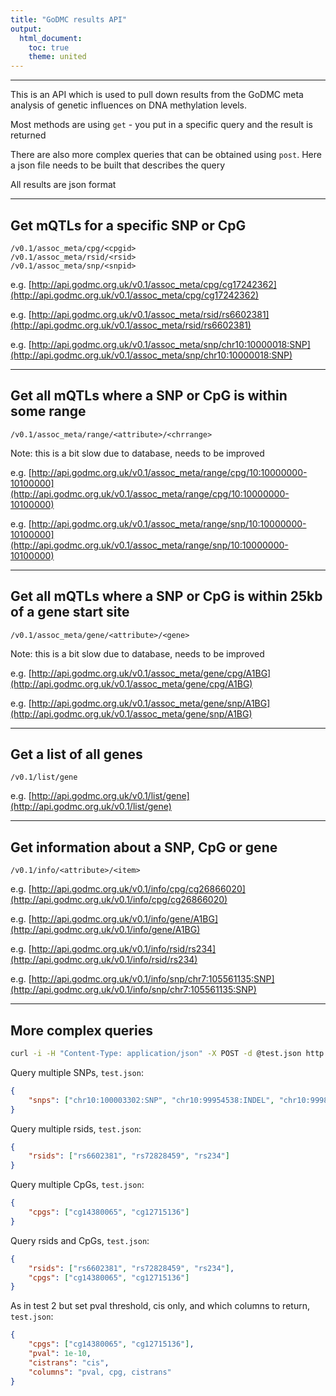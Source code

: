 ```yaml
---
title: "GoDMC results API"
output:
  html_document:
    toc: true
    theme: united
---
```


---

This is an API which is used to pull down results from the GoDMC meta analysis of genetic influences on DNA methylation levels. 

Most methods are using `get` - you put in a specific query and the result is returned

There are also more complex queries that can be obtained using `post`. Here a json file needs to be built that describes the query

All results are json format

---

## Get mQTLs for a specific SNP or CpG

```
/v0.1/assoc_meta/cpg/<cpgid>
/v0.1/assoc_meta/rsid/<rsid>
/v0.1/assoc_meta/snp/<snpid>
```

e.g. [http://api.godmc.org.uk/v0.1/assoc_meta/cpg/cg17242362](http://api.godmc.org.uk/v0.1/assoc_meta/cpg/cg17242362)

e.g. [http://api.godmc.org.uk/v0.1/assoc_meta/rsid/rs6602381](http://api.godmc.org.uk/v0.1/assoc_meta/rsid/rs6602381)

e.g. [http://api.godmc.org.uk/v0.1/assoc_meta/snp/chr10:10000018:SNP](http://api.godmc.org.uk/v0.1/assoc_meta/snp/chr10:10000018:SNP)

---

## Get all mQTLs where a SNP or CpG is within some range

```
/v0.1/assoc_meta/range/<attribute>/<chrrange>
```

Note: this is a bit slow due to database, needs to be improved

e.g. [http://api.godmc.org.uk/v0.1/assoc_meta/range/cpg/10:10000000-10100000](http://api.godmc.org.uk/v0.1/assoc_meta/range/cpg/10:10000000-10100000)

e.g. [http://api.godmc.org.uk/v0.1/assoc_meta/range/snp/10:10000000-10100000](http://api.godmc.org.uk/v0.1/assoc_meta/range/snp/10:10000000-10100000)

---

## Get all mQTLs where a SNP or CpG is within 25kb of a gene start site

```
/v0.1/assoc_meta/gene/<attribute>/<gene>
```

Note: this is a bit slow due to database, needs to be improved

e.g. [http://api.godmc.org.uk/v0.1/assoc_meta/gene/cpg/A1BG](http://api.godmc.org.uk/v0.1/assoc_meta/gene/cpg/A1BG)

e.g. [http://api.godmc.org.uk/v0.1/assoc_meta/gene/snp/A1BG](http://api.godmc.org.uk/v0.1/assoc_meta/gene/snp/A1BG)

---

## Get a list of all genes

```
/v0.1/list/gene
```

e.g. [http://api.godmc.org.uk/v0.1/list/gene](http://api.godmc.org.uk/v0.1/list/gene)

---

## Get information about a SNP, CpG or gene

```
/v0.1/info/<attribute>/<item>
```

e.g. [http://api.godmc.org.uk/v0.1/info/cpg/cg26866020](http://api.godmc.org.uk/v0.1/info/cpg/cg26866020)

e.g. [http://api.godmc.org.uk/v0.1/info/gene/A1BG](http://api.godmc.org.uk/v0.1/info/gene/A1BG)

e.g. [http://api.godmc.org.uk/v0.1/info/rsid/rs234](http://api.godmc.org.uk/v0.1/info/rsid/rs234)

e.g. [http://api.godmc.org.uk/v0.1/info/snp/chr7:105561135:SNP](http://api.godmc.org.uk/v0.1/info/snp/chr7:105561135:SNP)

---

## More complex queries

```bash
curl -i -H "Content-Type: application/json" -X POST -d @test.json http://localhost:5000/v0.1/query
```

Query multiple SNPs, `test.json`:

```json
{
    "snps": ["chr10:100003302:SNP", "chr10:99954538:INDEL", "chr10:99981275:SNP"]
}
```

Query multiple rsids, `test.json`:

```json
{
    "rsids": ["rs6602381", "rs72828459", "rs234"]
}
```

Query multiple CpGs, `test.json`:

```json
{
    "cpgs": ["cg14380065", "cg12715136"]
}
```

Query rsids and CpGs, `test.json`:

```json
{
    "rsids": ["rs6602381", "rs72828459", "rs234"],
    "cpgs": ["cg14380065", "cg12715136"]
}
```

As in test 2 but set pval threshold, cis only, and which columns to return, `test.json`:

```json
{
    "cpgs": ["cg14380065", "cg12715136"],
    "pval": 1e-10,
    "cistrans": "cis",
    "columns": "pval, cpg, cistrans"
}
```
